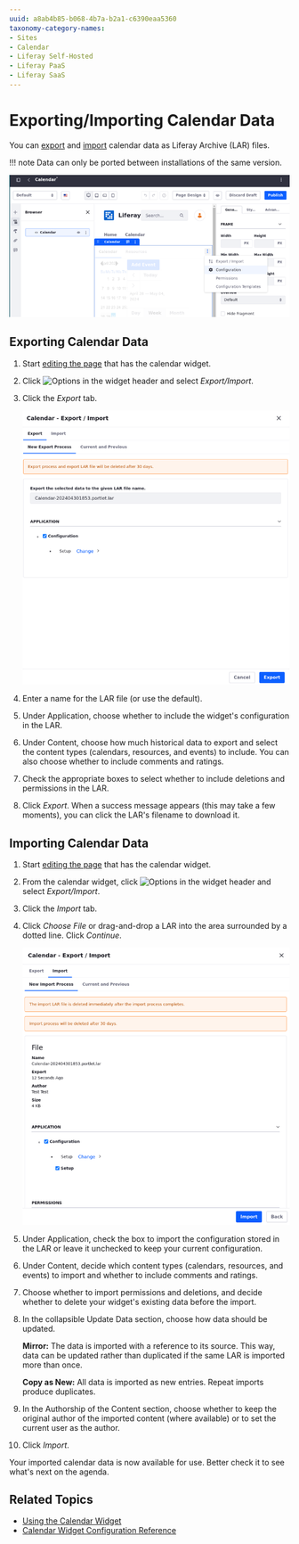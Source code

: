 ```yaml
---
uuid: a8ab4b85-b068-4b7a-b2a1-c6390eaa5360
taxonomy-category-names:
- Sites
- Calendar
- Liferay Self-Hosted
- Liferay PaaS
- Liferay SaaS
---
```


# Exporting/Importing Calendar Data

You can [export](#exporting-and-importing-calendar-data) and [import](#importing-calendar-data) calendar data as Liferay Archive (LAR) files.

!!! note
    Data can only be ported between installations of the same version.

![Use the widget configuration to Export/Import calendar data](./exporting-importing-calendar-data/images/01.png)

## Exporting Calendar Data

1. Start [editing the page](../../site-building/creating-pages/using-content-pages/adding-elements-to-content-pages.md) that has the calendar widget.

1. Click ![Options](../../images/icon-app-options.png) in the widget header and select *Export/Import*.

1. Click the *Export* tab.

   ![Calendar data export process.](./exporting-importing-calendar-data/images/02.png)

1. Enter a name for the LAR file (or use the default).

1. Under Application, choose whether to include the widget's configuration in the LAR.

1. Under Content, choose how much historical data to export and select the content types (calendars, resources, and events) to include. You can also choose whether to include comments and ratings.

1. Check the appropriate boxes to select whether to include deletions and permissions in the LAR.

1.  Click *Export*. When a success message appears (this may take a few moments), you can click the LAR's filename to download it.

## Importing Calendar Data

1. Start [editing the page](../../site-building/creating-pages/using-content-pages/adding-elements-to-content-pages.md) that has the calendar widget.

1. From the calendar widget, click ![Options](../../images/icon-app-options.png) in the widget header and select *Export/Import*.

1. Click the *Import* tab.

1. Click *Choose File* or drag-and-drop a LAR into the area surrounded by a dotted line. Click *Continue*.

   ![Calendar data import process.](./exporting-importing-calendar-data/images/03.png)

1. Under Application, check the box to import the configuration stored in the LAR or leave it unchecked to keep your current configuration.

1. Under Content, decide which content types (calendars, resources, and events) to import and whether to include comments and ratings.

1. Choose whether to import permissions and deletions, and decide whether to delete your widget's existing data before the import.

1. In the collapsible Update Data section, choose how data should be updated.

   **Mirror:** The data is imported with a reference to its source. This way, data can be updated rather than duplicated if the same LAR is imported more than once.

   **Copy as New:** All data is imported as new entries. Repeat imports produce duplicates.

1. In the Authorship of the Content section, choose whether to keep the original author of the imported content (where available) or to set the current user as the author.

1. Click *Import*.

Your imported calendar data is now available for use. Better check it to see what's next on the agenda.

## Related Topics

- [Using the Calendar Widget](./using-the-calendar-widget.md)
- [Calendar Widget Configuration Reference](./calendar-widget-configuration-reference.md)

